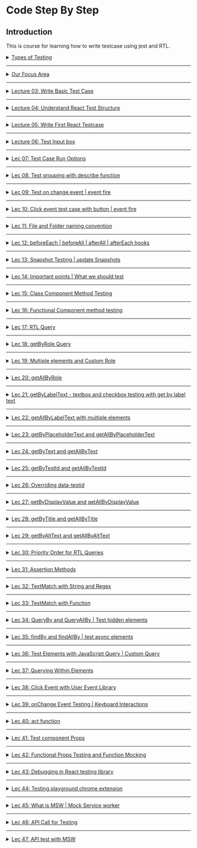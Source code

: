 # Code Step By Step

## Introduction

This is course for learning how to write testcase using jest and RTL.

<details>
    <summary> <ins>Types of Testing</ins> </summary>
    <img width="944" height="599" alt="image" src="https://github.com/swatantrasinha/jest-and-RTL/blob/main/screenshots/001-type_Of_Testing.png" />
</details>

<hr/>

<details>
    <summary> <ins> Our Focus Area </ins> </summary>
    <img width="944" height="599" alt="image" src="https://github.com/swatantrasinha/jest-and-RTL/blob/main/screenshots/002-Our_Focus_Area.png" />
</details>

<hr/>

<details>
    <summary> <ins>Lecture 03: Write Basic Test Case</ins> </summary>
    <img width="944" height="599" alt="image" src="https://github.com/user-attachments/assets/7c9ba42d-36a7-43c5-9238-c7ed698fd68e" />

Refer to : [jest Docs](https://jestjs.io/docs/api)

<ins>sum.ts</ins>

```javascript
export const sum  = (a:number ,b: number) => a+b
```

<ins>sum.test.ts</ins>
```javascript
import { sum } from "./sum";

test('testing for sum function', () => {
    const input1= 2
    const input2= 3
    const output= 5
    expect(sum(input1, input2)).toBe(output)   
})
```
</details>

<hr/>

<details>
    <summary> <ins>Lecture 04: Understand React Test Structure </ins> </summary>
    <img width="684" height="348" alt="image" src="https://github.com/user-attachments/assets/9fe79f92-f1c1-4169-a3a4-6a6c7e71cf5c" />

    
<ins>App.tsx</ins>

```javascript
    function App() {
      return (
        <>
          <h1>Learn React</h1>
          <p>Code Step By Step</p>  
        </>
      )
    }

    export default App
```

  <ins>App.test.tsx</ins>

  ```javascript
import {render, screen} from '@testing-library/react'
import '@testing-library/jest-dom';

import App from '../App'

test('renders learn react link', () => {
  render(<App />)
  // screen.logTestingPlaygroundURL()
  const linkElement = screen.getByText(/Learn React/i)
  expect(linkElement).toBeInTheDocument()
})

test('renders learn react link', () => {
  render(<App />)
  // screen.logTestingPlaygroundURL()
  const paraElement = screen.getByText(/Code Step By Step/i)
  expect(paraElement).toBeInTheDocument()
})
```
</details>

<hr/>

<details>
    <summary> <ins>Lecture 05: Write First React Testcase </ins> </summary>
     <img width="681" height="383" alt="image" src="https://github.com/user-attachments/assets/f427770e-6ff8-4608-9732-383c8f0c2227" />
<p>
    <ins>Lec05_Comp.tsx</ins>
    
```javascript
        const Lec05_Comp = () => {
          return (
            <div>
                <p>First React Test Case</p>
                <img src="https://googlechrome.github.io/samples/picture-element/images/butterfly.webp" title="butterfly" /> 
            </div>
      )
    }

    export default Lec05_Comp      
```    
</p>
<p>
 <ins>Lec05_Comp.test.tsx</ins>
    
```javascript
     
        import { render, screen } from "@testing-library/react"
        import '@testing-library/jest-dom'
        import Lec05_Comp from "./Lec05_Comp"


        test('Test First React App', () => {
            render(<Lec05_Comp />)
            screen.logTestingPlaygroundURL()
            const requiredText = screen.getByText(/First React Test Case/i)
            const imgTitle = screen.getByTitle('butterfly')
            expect(requiredText).toBeInTheDocument()
            expect(imgTitle).toBeInTheDocument()
          })
```
    
</p>
</details>

<hr/>

<details>
    <summary> <ins>Lecture 06: Test Input box </ins> </summary>
    <img width="646" height="543" alt="image" src="https://github.com/user-attachments/assets/d9490e07-455f-4ea4-b018-62c0081317a5" />
    
<p>
    <ins>Lec06_Comp.tsx</ins>
    
```javascript
        const Lec06_Comp = () => {
          return (
            <div>
              <input type='text' placeholder='Enter Username' name='username' id='user-id' />
            </div>
          )
        }

    export default Lec06_Comp
```

<ins>Lec06_Comp.test.tsx</ins>

```javascript
    import { render, screen } from "@testing-library/react"
    import '@testing-library/jest-dom'
    import Lec06_Comp from "./Lec06_Comp"


    test('Test First React App', () => {
        render(<Lec06_Comp />)
        // screen.logTestingPlaygroundURL()
        const checkInput = screen.getByRole('textbox')
        expect(checkInput).toBeInTheDocument()
        const checkInputPlaceholder = screen.getByPlaceholderText('Enter Username')
        expect(checkInputPlaceholder).toBeInTheDocument()
        expect(checkInput).toHaveAttribute('name', 'username')
        expect(checkInput).toHaveAttribute('id', 'user-id')
        expect(checkInput).toHaveAttribute('type', 'text')
      })

```
</p>

</details>    

<hr/>

<details>
    <summary> <ins> Lec 07: Test Case Run Options </ins></summary>
    <img width="646" height="462" alt="image" src="https://github.com/user-attachments/assets/70918507-e9e7-483b-ac2e-6816f79aadf5" />
<p>
        
When we give below command in watch mode :    

> npm test -- --watch

It shows options like   
<img width="374" height="116" alt="image" src="https://github.com/user-attachments/assets/e3d029dd-fe5f-42ef-8f5a-2da223aa6b55" />

</p>

</details>

<hr/>

<details>
<summary> <ins> Lec 08: Test grouping with describe function </ins></summary>
<p>
<img width="638" height="406" alt="image" src="https://github.com/user-attachments/assets/4acc47de-5b66-47c1-a7f6-745b0c8fd9d6" />   
    
<ins>How to group test cases ?</ins>   

<img width="725" height="644" alt="image" src="https://github.com/user-attachments/assets/f0767c89-4872-4c66-bfd3-0eb6213c0060" />

<in>Note: </ins> 

- decribe.only --> will only runs the test cases inside this describe   

- decribe.skip --> will skip all the test cases inside this describe
  
- nested describe --> if test cases inside a describe grouping is too much we can group them with nested describe 

</p>
</details>

<hr/>

<details>
<summary> <ins> Lec 09: Test on change event | event fire </ins></summary>
<p>   
<img width="640" height="366" alt="image" src="https://github.com/user-attachments/assets/a2ddae13-f1e3-4797-99af-82a9fa2fdef7" />   

<ins>Lec09_Comp.tsx</ins>

```javascript
import { useState } from 'react'

const Lec09_Comp = () => {
    const [data, setData] = useState("")
  return (
    <div>
        <h1>Test onChange Event with Input Textbox</h1>
        <div>
            <input type="text" value={data} onChange={(e) => setData(e?.target?.value)} />
        </div>
    </div>
  )
}
export default Lec09_Comp
```

<ins>Lec09_Comp.test.tsx</ins>

```javascript
import {fireEvent, render, screen} from '@testing-library/react'
import Lec09_Comp from "./Lec09_Comp";


test('onChange event testing', () => {
    render(<Lec09_Comp/>)
    const input:HTMLInputElement= screen.getByRole('textbox')
    fireEvent.change(input, {target:{value:'abc'}})
    expect(input?.value).toBe('abc')
})
```

</p>
</details>

<hr/>

<details>
<summary> <ins> Lec 10: Click event test case with button | event fire </ins></summary>
<p> 
<img width="646" height="357" alt="image" src="https://github.com/user-attachments/assets/b9fe95d4-4117-44bc-9d53-47a25e963ca4" />

<ins>Lec10_Comp.tsx</ins>
```javascript
import { useState } from 'react'

const Lec10_Comp = () => {
    const [data, setdata] = useState("")
  return (
    <div>
        <h1>Test click Event with Button</h1>
        <div>
            <button onClick={() => setdata('updated data')}>Update Data</button>
        </div>
        {data && (<h2>{data}</h2>)}
    </div>
  )
}
export default Lec10_Comp
```

<ins>Lec10_Comp.test.tsx</ins>
```javascript
import { fireEvent, render, screen } from "@testing-library/react"
import '@testing-library/jest-dom'
import Lec10_Comp from "./Lec10_Comp"


test('click event testing', () => {
    render(<Lec10_Comp />)
    const btn= screen.getByRole('button')
    fireEvent.click(btn)
    expect(screen.getByText('updated data')).toBeInTheDocument()
})
```

</p>
</details>

<hr/>

<details>
<summary> <ins> Lec 11: File and Folder naming convention </ins></summary>
<p> 
<img width="891" height="590" alt="image" src="https://github.com/user-attachments/assets/f3b7374b-66da-4477-9e3b-dac9e75f1c56" />
</p>
    
1. Below file name syntax are also considered testcase file:      
<img width="275" height="131" alt="image" src="https://github.com/user-attachments/assets/2d36f746-5c8a-415c-abb6-1f4fd1dd7658" />

2. if we create a folder with name  "__tests__", then all files within this folder will be considered as testcase file even if its only .js (need not to be .test or .spec )
  
</details>

<hr/>

<details>
<summary> <ins> Lec 12: beforeEach | beforeAll | afterAll | afterEach hooks </ins></summary>
<p> 
<img width="890" height="438" alt="image" src="https://github.com/user-attachments/assets/5fe13a36-2af2-407e-8b8d-f866f3f2012c" />
    
<ins> Note:</ins> Generally used for DB clean, environment setup, variables reset etc   


- beforeAll: executed once before execution of all the testcases
     
- beforeEach: executed each time before exection of every testcase
  
- afterAll: executed once after exection all the testcases
  
- afterEach: executed each time after exection of every testcase   
    
</p>
</details>

<hr/>

<details>
<summary> <ins> Lec 13: Snapshot Testing | update Snapshots </ins></summary>
<p> 
<img width="835" height="544" alt="image" src="https://github.com/user-attachments/assets/01360122-b305-4e66-9b20-ac540cff96cf" />   

```javascript
import App from "../App";
import { render } from "@testing-library/react";

test('snapshot for App component', () => {
    const container = render(<App />)
    expect(container).toMatchSnapshot()
})
```

when we run above test case file   

> yarn run test Lec12_Comp.test.tsx   


It will show in terminal that - 1 snapshot is created as below:   

<img width="618" height="241" alt="image" src="https://github.com/user-attachments/assets/3a119c0a-df42-4d93-8c91-90c7f03b0077" />   


In App.tsx if we change something say :   

~Learn React JS</h1>~   
to below:   

Learn React JS with typescript   

and then again run test case :    

> yarn run test Lec12_Comp.test.tsx   


It will show that test case is failed as there is snapshot mismatch   

<img width="750" height="572" alt="image" src="https://github.com/user-attachments/assets/633ec65a-f1d8-4c06-90f3-cf46b9bc20d6" />

 Also,it will ask to update the snapshot using   
> yarn test -u   

If we give this command and run test case again it will pass   

</p>
</details>

<hr/>

<details>
<summary> <ins> Lec 14: Important points | What we should test </ins></summary>
<p>
   
   <img width="764" height="336" alt="image" src="https://github.com/user-attachments/assets/8ae1b971-586f-4ef7-87f8-4cdcaeb3e590" />      
   <hr />

   <img width="774" height="471" alt="image" src="https://github.com/user-attachments/assets/a8347168-f4a8-4a1e-8b13-bc07ed308c20" />   
   <hr />

  <img width="841" height="319" alt="image" src="https://github.com/user-attachments/assets/fa5d0167-75d5-45d5-954f-0faf7e18bcfc" />
   <hr />

   <img width="770" height="281" alt="image" src="https://github.com/user-attachments/assets/0d853c3b-9cff-4ca8-b8ca-dab9ae4755ee" />
   <hr />
    

</p>
</details>

<hr/>

<details>
<summary> <ins> Lec 15: Class Component Method Testing </ins></summary>
<p> 
<img width="826" height="318" alt="image" src="https://github.com/user-attachments/assets/1a4a99f8-d4b3-4c3e-8fed-9609d836f0bd" />
<hr />
</p>
</details>

<hr/>

<details>
<summary> <ins> Lec 16: Functional Component method testing </ins></summary>
<p> 
<img width="826" height="318" alt="image" src="https://github.com/user-attachments/assets/9d4c2f04-545f-404e-a4c4-a84a3b065798" />
<hr />

<ins>Lec16_Comp.tsx</ins>

```javascript
import { useState } from 'react'
import handleOtherMethod from './helper_lec16'

const Lec16_Comp = () => {
    const [data, setData] = useState("")

    const handleTestData = () => {
        setData('hello')
    }

  return (
    <div>
        <h1> Functional Component Method Testing</h1>
        <button data-testid="btn1" onClick={handleTestData}>Update</button>
        <button onClick={handleOtherMethod}>Print</button>
        <h2>{data}</h2>
    </div>
  )
}

export default Lec16_Comp
```
<ins>helper_lec16.ts</ins>

```javascript
const handleOtherMethod = () => {
    return "hi"
}
export default handleOtherMethod;
```

-------------

<ins>Lec16_Comp.test.tsx</ins>

```javascript
import {fireEvent, render, screen} from '@testing-library/react'
import '@testing-library/jest-dom'
import Lec16_Comp from './Lec16_Comp'
import handleOtherMethod from './helper_lec16'

test('method testing case 1', () => {
    render(<Lec16_Comp />)
    const btn = screen.getByTestId('btn1')
    fireEvent.click(btn)
    expect(screen.getByText('hello')).toBeInTheDocument()
})

test('method testing case 2', () => {
    expect(handleOtherMethod()).toMatch("hi")
})
```

<hr/>

Note:   
1. Here, method handleTestData is making changes in UI/DOM so method with "testing case 1" we checked its functionality.
2. However, method handleOtherMethod is not causing any change in UI/DOM. So we have put it outside the React component becuase if its inside the React component we cant test it indedpendently
   (We coudl have done it by putting in component if it was React class-based component. Because for class based component we can call the method using instance).
</p>
</details>

<hr/>

<details>
<summary> <ins> Lec 17: RTL Query </ins></summary>
<p> 
<img width="822" height="357" alt="image" src="https://github.com/user-attachments/assets/afb03d5e-8439-40c6-af53-81df7f4fd334" />
<hr/>
<img width="822" height="278" alt="image" src="https://github.com/user-attachments/assets/3c0b1094-7b37-411d-9bf8-70696b315c96" />
<hr/>
<img width="822" height="287" alt="image" src="https://github.com/user-attachments/assets/87468576-af16-404d-8687-89d88924f9ed" />
<hr />
<img width="822" height="391" alt="image" src="https://github.com/user-attachments/assets/ccd9f1a6-8996-47ae-8fe9-f1db32d0b856" />
<hr/>
</p>
</details>

<hr/>

<details>
<summary> <ins> Lec 18: getByRole Query </ins></summary>
<p> 
<img width="824" height="471" alt="image" src="https://github.com/user-attachments/assets/ebd9ffbf-2281-4bc8-840f-dbffd90d02a3" />
<hr />
<ins>Note:</ins> semantic tags have defined roles   

e.g For textbox --> screen.getByRole('textbox')

</p>
</details>

<hr/>

<details>
<summary> <ins> Lec 19: Multiple elements and Custom Role </ins></summary>
<p>
<img width="873" height="393" alt="image" src="https://github.com/user-attachments/assets/813a01f0-ac69-418e-a24c-379c517a0543" />
<hr />

<ins> Lec19_Comp.tsx </ins>
```javascript

const Lec19_Comp = () => {
  return (
    <div>
       <h1>RTL Query: getByRole - Multiple Item with Role</h1>
      <h2>Custom Role</h2>
      <button>Click 1</button>
      <button>Click 2</button>
      
      <label htmlFor='input1'>User Name</label>
      <input type='text' id='input1' />

       <label htmlFor='input2'>User Age</label>
      <input type='text' id='input2' />
      
    </div>
  )
}

export default Lec19_Comp
```

<ins> Lec19_Comp.test.tsx </ins>
```javascript
import {render, screen} from '@testing-library/react'
import '@testing-library/jest-dom'
import Lec19_Comp from './Lec19_Comp'


 test('getByRole testing  ', () => {
    render(<Lec19_Comp />)
    const btn1= screen.getByRole("button", {name: "Click 1"})
    const btn2= screen.getByRole("button", {name: "Click 2"})

    const input1= screen.getByRole("textbox", {name: "User Name"})
    const input2= screen.getByRole("textbox", {name: "User Age"})

    expect(btn1).toBeInTheDocument()
    expect(btn2).toBeInTheDocument()
    expect(input1).toBeInTheDocument()
    expect(input2).toBeInTheDocument()
 })
```
In the above code, there are multiple buttons and textboxes so we did .getByRole and then filtered by name attribute
This is working as button and textbox are semantic elements.   

However if we try for non-semantic like div       

```javascript
 <div>dummy text</div>
```
and in testcase file    
```javascript
 const dv1= screen.getByRole("div")
 expect(dv1).toBeInTheDocument()

```

This will throw error like below:     

❌ **Error:** TestingLibraryElementError: Unable to find an accessible element with the role "div"   

We can correct this by using **custom role**   


```javascript
// <div>dummy text</div>
<div role='dummy'>dummy text</div>
```

And in the test-case file   

```javascript
 // const dv1= screen.getByRole("div")
const dv1= screen.getByRole("dummy")
expect(dv1).toBeInTheDocument()
```

</p>
</details>

<hr/>

<details>
<summary> <ins> Lec 20: getAllByRole </ins></summary>
<p>
<img width="873" height="347" alt="image" src="https://github.com/user-attachments/assets/c3f029b3-2acf-40cd-bccb-f42cbad26bb9" />
<hr />
For multiple elements --> we saw in Lec19 how we can use attributes like name to filter element with same role.    
    
But how to handle when the attribute(say name) attribute is also same ?   

Here, we can use **getAllByRole**   

<ins>Lec20_Comp.tsx</ins>
```javascript
const Lec20_Comp = () => {
  return (
    <div>
        <h1>RTL Query:  getAllByRole</h1>
        <div className="btns-conatiner">
            <button>Click Me</button>
            <button>Click Me</button>
            <button>Click Me</button>
        </div>

        <div className="dropdown-container">
            <option>1</option>
            <option>2</option>
            <option>3</option>
            <option>4</option>
            <option>5</option>
        </div>
 
    </div>
  )
}

export default Lec20_Comp
```

<ins>Lec20_Comp.test.tsx</ins>
```javascript
import {render, screen} from '@testing-library/react'
import '@testing-library/jest-dom'
import Lec20_Comp from './Lec20_Comp'


 test('getByRole testing  ', () => {
    render(<Lec20_Comp />)
    const btns = screen.getAllByRole('button')

    for(let i=0; i<btns.length; i++){
        expect(btns[i]).toBeInTheDocument()
    }

    const options= screen.getAllByRole('option')
    for(let i=0; i<options.length; i++){
        expect(options[i]).toBeInTheDocument()
    }
 })
```

</p>
</details>

<hr/>


<details>
<summary> <ins> Lec 21: getByLabelText - textbox and checkbox testing with get by label text </ins></summary>
<p>
<img width="827" height="337" alt="image" src="https://github.com/user-attachments/assets/359ea71e-0ab4-4fa6-8922-1e76e8f38e64" />   

<ins>Lec21_Comp.tsx</ins>

```javascript
const Lec21_Comp = () => {
  return (
    <div>
         <h1>RTL Query : getByLabelText - textbox and checkbox testing </h1>

         <div className='textbox-container'>
            <label htmlFor='user-name'>Username</label>
            <input type='text' id='user-name' defaultValue={`abc`} />
         </div>

          <div className='checkbox-container'>
            <label htmlFor='skills'>Skills</label>
            <input type='checkbox' id='skills' defaultChecked={true} />
         </div>
      
    </div>
  )
}

export default Lec21_Comp
```

<ins>Lec21_Comp.test.tsx</ins>

```javascript
import {render, screen} from '@testing-library/react'
import '@testing-library/jest-dom'
import Lec21_Comp from './Lec21_Comp'


 test('textbox getByLabelText', () => {
    render(<Lec21_Comp />)
    const input = screen.getByLabelText('Username')
    expect(input).toBeInTheDocument()    
    expect(input).toHaveValue('abc')    
 })


  test('checkbox getByLabelText', () => {
    render(<Lec21_Comp />)
    const checkbox = screen.getByLabelText('Skills')
    expect(checkbox).toBeInTheDocument()    
    expect(checkbox).toBeChecked()   
 })
```

</p>
</details>

<hr/>

<details>
<summary> <ins> Lec 22: getAllByLabelText with multiple elements </ins></summary>
<p>
<img width="827" height="337" alt="image" src="https://github.com/user-attachments/assets/05d313ff-d474-464c-bd9a-20f1dd2d14d5" />   

<ins>Lec22_Comp.tsx</ins>

```javascript
const Lec22_Comp = () => {
  return (
    <div>
          <h1>RTL Query : getAllByLabelText</h1>
         <div className="textboxes-container">
             <div className='textbox-container1'>
                <label htmlFor='user-name1'>Username</label>
                <input type='text' id='user-name1' defaultValue={`aaa`} />
            </div>

            <div className='textbox-container2'>
                <label htmlFor='user-name2'>Username</label>
                <input type='text' id='user-name2' defaultValue={`bbb`} />
            </div>

            <div className='textbox-container3'>
                <label htmlFor='user-name3'>Username</label>
                <input type='text' id='user-name3' defaultValue={`ccc`} />
            </div>
         </div>

            <div className="checkboxes-container">
             <div className='checkbox-container1'>
                <label htmlFor='skill1'>Skills</label>
                <input type='checkbox' id='skill1' defaultChecked={true} />
            </div>

            <div className='checkbox-container2'>
                <label htmlFor='skill2'>Skills</label>
                <input type='checkbox' id='skill2' defaultChecked={true} />
            </div>

            <div className='checkbox-container3'>
                <label htmlFor='skill3'>Skills</label>
                <input type='checkbox' id='skill3' defaultChecked={true} />
            </div>
         </div>


        

    </div>
  )
}

export default Lec22_Comp
```

<ins>Lec22_Comp.test.tsx</ins>
```javascript
import {render, screen} from '@testing-library/react'
import '@testing-library/jest-dom'
import Lec22_Comp from './Lec22_Comp'


 test('textbox getByLabelText', () => {
    render(<Lec22_Comp />)
    const inputs = screen.getAllByLabelText('Username')
    for (let i = 0; i < inputs.length; i++) {
        expect(inputs[i]).toBeInTheDocument()
    }
 })


  test('checkbox getByLabelText', () => {
    render(<Lec22_Comp />)
     const checkboxes = screen.getAllByLabelText('Skills')
    for (let i = 0; i < checkboxes.length; i++) {
        expect(checkboxes[i]).toBeInTheDocument()    
        expect(checkboxes[i]).toBeChecked() 
    }
 })
```

</p>
</details>

<hr/>

<details>
<summary> <ins> Lec 23: getByPlaceholderText and getAllByPlaceholderText </ins></summary>
<p>
<img width="825" height="392" alt="image" src="https://github.com/user-attachments/assets/75a4422f-7402-4224-b5b0-0416d807ff3e" />   

<ins>Lec23_Comp.tsx</ins>
```javascript
const Lec22_Comp = () => {
  return (
    <div>
         <h1>RTL Query : getByPlaceholderText and getAllByPlaceholderText </h1>
         <div>
            <input type='text' placeholder='enter username' defaultValue={'abc'} />
         </div>

         <div className="input-container">
            <input type='text' placeholder='enter name' defaultValue={'xyz'} />
            <input type='text' placeholder='enter name' defaultValue={'xyz'} />
            <input type='text' placeholder='enter name' defaultValue={'xyz'} />
         </div>
        
    </div>
  )
}

export default Lec22_Comp
```

<ins>Lec23_Comp.test.tsx</ins>
```javascript
import {render, screen} from '@testing-library/react'
import '@testing-library/jest-dom'
import Lec23_Comp from './Lec23_Comp'


 test('textbox getByPlaceholderText', () => {
    render(<Lec23_Comp />)
    const input = screen.getByPlaceholderText('enter username')
    expect(input).toBeInTheDocument() 
    expect(input).toHaveValue('abc') 
 })


  test('textbox getAllByPlaceholderText', () => {
    render(<Lec23_Comp />)
    const inputs = screen.getAllByPlaceholderText('enter name')
    for (let i = 0; i < inputs.length; i++) {
        expect(inputs[i]).toBeInTheDocument() 
        expect(inputs[i]).toHaveValue('xyz') 
    }
 })
```

</p>
</details>

<hr/>


<details>
<summary> <ins> Lec 24: getByText and getAllByText </ins></summary>
<p>
<img width="830" height="407" alt="image" src="https://github.com/user-attachments/assets/ebbc7b42-f1ed-4a05-9fcc-62a8ba88bdab" />   
    
<ins>Lec24_Comp.tsx</ins>
    
```javascript
const Lec24_Comp = () => {
  return (
    <div>
       <h1>RTL Query : getByText and getAllByText</h1>
       <button>Login</button>
       <p className="para-cls" id='p1'>para tag testing</p>
       <h2>Heading Level 2</h2>
       <h2>Heading Level 2</h2>
    </div>
  )
}
export default Lec24_Comp

```


<ins>Lec24_Comp.test.tsx</ins>
    
```javascript
import {render, screen} from '@testing-library/react'
import '@testing-library/jest-dom'
import Lec24_Comp from './Lec24_Comp'


 test('getByText - single button testing', () => {
    render(<Lec24_Comp />)
    const btn = screen.getByText('Login')
    expect(btn).toBeInTheDocument()
 })

  test('getByText - single p tag testing', () => {
    render(<Lec24_Comp />)
    const paraTag = screen.getByText('para tag testing')
    expect(paraTag).toBeInTheDocument() 
    expect(paraTag).toHaveClass('para-cls') 
    expect(paraTag).toHaveAttribute('id') // check if attribute exists
    expect(paraTag).toHaveAttribute('id','p1') // // check if attribute exists with specific value
 })

  test('getByText - h1Tag testing', () => {
    render(<Lec24_Comp />)
    const h1Tag = screen.getByText('RTL Query : getByText and getAllByText')
    expect(h1Tag).toBeInTheDocument() 
 })

   test('getAllByText - h2Tags testing', () => {
    render(<Lec24_Comp />)
    const h2Tags = screen.getAllByText('Heading Level 2')
    for (let i = 0; i < h2Tags.length; i++) {
      expect(h2Tags[i]).toBeInTheDocument() 
    }
 })

```
</p>
</details>

<hr/>

<details>
<summary> <ins> Lec 25: getByTestId and getAllByTestId </ins></summary>
<p>
<img width="830" height="407" alt="image" src="https://github.com/user-attachments/assets/ebbc7b42-f1ed-4a05-9fcc-62a8ba88bdab" />   
    
<ins>Lec25_Comp.tsx</ins>
    
```javascript

const Lec25_Comp = () => {
  return (
    <div>
       <h1>RTL Query : getByTestId and getAllByTestId</h1>
       <div data-testid='div-test-id'>This is div element</div>
       <h2 data-testid='h2-test-id'>Heading Level 2</h2>
       <p data-testid='para-test-id'>This is para1 element</p>
       <p data-testid='para-test-id'>This is para2 element</p>
    </div>
  )
}
export default Lec25_Comp

```

<ins>Lec25_Comp.test.tsx</ins>

```javascript
import {render, screen} from '@testing-library/react'
import '@testing-library/jest-dom'
import Lec25_Comp from './Lec25_Comp'


 test('getByTestId - div ele testing', () => {
    render(<Lec25_Comp />)
    const divEle = screen.getByTestId('div-test-id')
    expect(divEle).toBeInTheDocument()
 })

  test('getByTestId - h2 ele testing', () => {
    render(<Lec25_Comp />)
    const h2Ele = screen.getByTestId('h2-test-id')
    expect(h2Ele).toBeInTheDocument()
 })

   test('getAllByTestId - multiple para ele testing', () => {
    render(<Lec25_Comp />)
    const paraElements = screen.getAllByTestId('para-test-id')
    for (let i = 0; i < paraElements.length; i++) {
       expect(paraElements[i]).toBeInTheDocument()
    }
 })
```

<ins>Note:</ins>   
1. Here in the third testcase we are using getAllByTestId means assuming that multiple elements will have same test-id.   

2. data-testid is just a custom attribute name.   
It can be element-testid, component-testid etc. We will see how to use it in next lecture(Overriding data-testid)      
</p>
</details>

<hr/>


<details>
<summary> <ins> Lec 26: Overriding data-testid </ins></summary>
<p>
<img width="1125" height="467" alt="image" src="https://github.com/user-attachments/assets/bcae7dfb-3647-41df-a5a6-0c6f650529d9" />   
   
<ins>Lec26_Comp.tsx</ins>

```javascript
const Lec26_Comp = () => {
  return (
    <div>
       <h1>RTL Query : Overriding data-testid</h1>
       {/* <div data-testid='test-div'>This is div element</div> */}
       <div element-id='test-div'>This is div element</div>
    </div>
  )
}
export default Lec26_Comp

```

<ins>Lec26_Comp.test.tsx</ins>

```javascript
import {render, screen, configure} from '@testing-library/react'
import '@testing-library/jest-dom'
import Lec26_Comp from './Lec26_Comp'

configure({testIdAttribute: 'element-id'})

 test('test div with element-id', () => {
    render(<Lec26_Comp />)
    const divEle = screen.getByTestId('test-div')
    expect(divEle).toBeInTheDocument()
 })

```
</p>
</details>

<hr/>

<details>
<summary> <ins> Lec 27: getByDisplayValue and getAllByDisplayValue </ins></summary>
<p>
<img width="829" height="417" alt="image" src="https://github.com/user-attachments/assets/130fab1e-910d-4720-bca0-8cd097f85f11" />
</p>

<ins>Lec27_Comp.tsx</ins>
```javascript

const Lec27_Comp = () => {
  return (
    <div>
       <h1>RTL Query : getByDisplayValue and getAllByDisplayValue </h1>
       <div>
          <input type="text" defaultValue='abc' />
       </div>

       <div>
        <textarea defaultValue='hello world' />
       </div>

       <div>
        <input type="radio" defaultValue='male' />
       </div>

        <div>
        <input type="text" defaultValue='enter query' />
        <input type="text" defaultValue='enter query' />
       </div>
    </div>
  )
}
export default Lec27_Comp

```

<ins>Lec27_Comp.test.tsx</ins>
```javascript
import {render, screen, configure} from '@testing-library/react'
import '@testing-library/jest-dom'
import Lec27_Comp from './Lec27_Comp'

configure({testIdAttribute: 'element-id'})

 test('textbox- testing using getByDisplayValue', () => {
    render(<Lec27_Comp />)
    const inputEle = screen.getByDisplayValue('abc')
    expect(inputEle).toBeInTheDocument()
 })

test('textArea - testing using getByDisplayValue', () => {
    render(<Lec27_Comp />)
     const textAreaEle = screen.getByDisplayValue('hello world')
    expect(textAreaEle).toBeInTheDocument()
 })

 test('radioButton - testing using getByDisplayValue', () => {
    render(<Lec27_Comp />)
     const radioBtnEle = screen.getByDisplayValue('male')
    expect(radioBtnEle).toBeInTheDocument()
 })

  test('textbox- testing using getAllByDisplayValue', () => {
    render(<Lec27_Comp />)
    const inputList = screen.getAllByDisplayValue('enter query')
    for (let i = 0; i < inputList.length; i++) {
        expect(inputList[i]).toBeInTheDocument()
    }
 })
```
</details>

<hr/>

<details>
<summary> <ins> Lec 28: getByTitle and getAllByTitle </ins></summary>
<p>   
<img width="829" height="417" alt="image" src="https://github.com/user-attachments/assets/3a27d207-8eb3-4e81-911b-f9d08a7d6f5f" />   

<ins>Lec28_Comp.tsx</ins>

```javascript
const Lec28_Comp = () => {
  return (
    <div>
       <h1>RTL Query : getByTitle and getAllByTitle </h1>
       <div>
          <button title="click to open">Click Me</button>
       </div>
       <div>
        <span title='black spade suit'>&#x2660;</span>
       </div>

       <div>
        <span title='black star'>&#x2605;</span>
        <span title='black star'>&#x2605;</span>
       </div>
    </div>
  )
}
export default Lec28_Comp

```

<ins>Lec28_Comp.test.tsx</ins>

```javascript
import {render, screen, configure} from '@testing-library/react'
import '@testing-library/jest-dom'
import Lec28_Comp from './Lec28_Comp'

configure({testIdAttribute: 'element-id'})

 test('button- testing with getByTitle', () => {
    render(<Lec28_Comp />)
    const btnEle = screen.getByTitle('click to open')
    expect(btnEle).toBeInTheDocument()
 })

  test('span- testing with getByTitle', () => {
    render(<Lec28_Comp />)
    const spanEle = screen.getByTitle('black spade suit')
    expect(spanEle).toBeInTheDocument()
 })

   test('span elements - testing with getAllByTitle', () => {
    render(<Lec28_Comp />)
    const spanList = screen.getAllByTitle('black star')
    for (let i = 0; i < spanList.length; i++) {
      expect(spanList[i]).toBeInTheDocument()
    }
   })

```
</p>
</details>

<hr/>

<details>
<summary> <ins> Lec 29: getByAltText and getAllByAltText </ins></summary>
<p>   
<img width="1141" height="571" alt="image" src="https://github.com/user-attachments/assets/c2ac8a47-feb9-45a9-b436-f18583ec8ede" />

<ins>Lec29_Comp.tsx</ins>

```javascript
const Lec29_Comp = () => {
  return (
    <div>
       <h1>RTL Query : getByAltText and getAllByAltText </h1>
       <div>
          <img alt='dummy image' src='https://images.unsplash.com/photo-1579353977828-2a4eab540b9a?w=900' />
       </div>

        <div>
          <img alt='lemon and knife' src='https://images.unsplash.com/photo-1600716051809-e997e11a5d52?q=80&w=2650' />
          <img alt='lemon and knife' src='https://images.unsplash.com/photo-1600716051809-e997e11a5d52?q=80&w=2650' />
       </div>
    </div>
  )
}
export default Lec29_Comp

```

<ins>Lec29_Comp.test.tsx</ins>
```javascript
import {render, screen, configure} from '@testing-library/react'
import '@testing-library/jest-dom'
import Lec29_Comp from './Lec29_Comp'

configure({testIdAttribute: 'element-id'})

 test('image - testing with getByAltText', () => {
    render(<Lec29_Comp />)
    const imgEle = screen.getByAltText('dummy image')
    expect(imgEle).toBeInTheDocument()
 })


  test('images - testing with getAllByAltText', () => {
    render(<Lec29_Comp />)
    const imagesList = screen.getAllByAltText('dummy image')
    for (let i = 0; i < imagesList.length; i++) {
      expect(imagesList[i]).toBeInTheDocument()
    }
    
 })
```
</p>
</details>

<hr/>

<details>
<summary> <ins> Lec 30: Priority Order for RTL Queries </ins></summary>
<p>
    
The priority order is same as mentioned in the offocial docs of RTL. See below :   
    
<img width="1409" height="727" alt="image" src="https://github.com/user-attachments/assets/f0c035eb-c672-460e-86f5-c563f0770629" />

</p>
</details>

<hr/>


 <details>
<summary> <ins> Lec 31:  Assertion Methods </ins></summary>
     
<p>   
<img width="1111" height="435" alt="image" src="https://github.com/user-attachments/assets/5ccc1bea-9bc9-4f7f-aad5-7ada570aa90e" />   

<ins>Lec31_Comp.tsx</ins>

```javascript
const Lec31_Comp = () => {
    return (
        <div>
            <h1>Lec30:  Assertion Methods</h1>
            <input 
                className='test-style my-custom-style' 
                id='user' type='text' 
                defaultValue='abc' 
                name='userName' 
                data-test='dummy'
                />
            
            <button disabled className="btn1" id='btn-id'>Click Me</button>
        </div>
    )
}
export default Lec31_Comp

```

<ins>Lec31_Comp.test.tsx</ins>

```javascript
import {render, screen, configure} from '@testing-library/react'
import '@testing-library/jest-dom'
import Lec31_Comp from './Lec31_Comp'

configure({testIdAttribute: 'element-id'})

 test('test - input textbox', () => {
    render(<Lec31_Comp />)
    const input = screen.getByRole('textbox')
    expect(input).toBeInTheDocument()
    expect(input).toHaveValue()
    expect(input).toHaveValue('abc')
    expect(input).toBeEnabled()
    expect(input).toHaveAttribute('id')
    expect(input).toHaveAttribute('data-test')
    expect(input).toHaveClass('test-style')
    expect(input).toHaveClass('my-custom-style')
 })

  test('test - negavtive cases', () => {
    render(<Lec31_Comp />)
    const btn = screen.getByRole('button')
    expect(btn).toBeInTheDocument()
    expect(btn).not.toHaveClass('btn')
    expect(btn).not.toHaveAttribute('id','abc')
    expect(btn).not.toBeEnabled()
  })
```
</p>

</details>

<hr/>

<details>
<summary> <ins> Lec 32:  TextMatch with String and Regex </ins> </summary>
<p> 
<img width="829" height="332" alt="image" src="https://github.com/user-attachments/assets/0f55dce2-4fbe-4f1c-b117-260980a5648b" />   

<ins>Lec32_Comp.tsx</ins>

```javascript
const Lec32_Comp = () => {
    return (
        <div>
            <h1>Lec32: TextMatch with String and Regex</h1>
            <div>Hello World</div>
         </div>
    )
}

export default Lec32_Comp
```

<ins>Lec32_Comp.test.tsx</ins>

```javascript
import {render, screen, configure} from '@testing-library/react'
import '@testing-library/jest-dom'
import Lec32_Comp from './Lec32_Comp'

configure({testIdAttribute: 'element-id'})

 test('text match with string', () => {
    render(<Lec32_Comp />)
    const divEle1 = screen.getByText('hello world',{exact: false})
    expect(divEle1).toBeInTheDocument()

    const divEle2 = screen.getByText('hello World',{exact: false})
    expect(divEle2).toBeInTheDocument()

    const divEle3 = screen.getByText('Hello world',{exact: false})
    expect(divEle3).toBeInTheDocument()
    
    const divEle4 = screen.getByText('hello',{exact: false})
    expect(divEle4).toBeInTheDocument()
 })

  test('text match with regex', () => {
    render(<Lec32_Comp />)
    const div1 = screen.getByText(/Hello/)
    expect(div1).toBeInTheDocument()

    const div2 = screen.getByText(/lo Wo/)
    expect(div2).toBeInTheDocument()

    const div3 = screen.getByText(/hello/i)
    expect(div3).toBeInTheDocument()


    const div4 = screen.getByText(/Hello W?orld/i)
    expect(div4).toBeInTheDocument()
  })

```
    
</p>

</details>

<hr/>

 <details>
<summary> <ins> Lec 33:  TextMatch with Function </ins> </summary>
<p>    
<img width="829" height="271" alt="image" src="https://github.com/user-attachments/assets/d73083c1-dcd2-4d87-a973-99db59e35eb7" />   

<ins>Lec33_Comp.tsx</ins>
```javascript
const Lec33_Comp = () => {
    return (
        <div>
            <h1>Lec33: TextMatch with Function</h1>
            <div>Hello World</div>
         </div>
    )
}
export default Lec33_Comp

```

<ins>Lec33_Comp.test.tsx</ins>

```javascript
import {render, screen, configure} from '@testing-library/react'
import '@testing-library/jest-dom'
import Lec33_Comp from './Lec33_Comp'

configure({testIdAttribute: 'element-id'})

 test('text match with string', () => {
    render(<Lec33_Comp />)
    const divEle1 = screen.getByText((content,element) => content.startsWith('Hello'))
    expect(divEle1).toBeInTheDocument()

   const divEle2 = screen.getByText((content, element) => content.endsWith('World'))
   expect(divEle2).toBeInTheDocument()    

   const divEle3 = screen.getByText((content, element) => {
      return (content?.length === 11) && content?.includes('lo Wo')
   })
   expect(divEle3).toBeInTheDocument()    

 })

```

</p>
</details>

<hr/>

<details>
<summary> <ins> Lec 34:  QueryBy and QueryAllBy | Test hidden elements </ins> </summary>
<p>   
<img width="1114" height="526" alt="image" src="https://github.com/user-attachments/assets/f6ef83e5-8580-4357-87a7-ceb16df385ce" />   
Almost all features of getBy are there in queryBy, The extra feature with queryBy is even if element is hidden in UI, then also we can test it.   

<ins>Lec34_Comp.tsx</ins>   
```javascript
const Lec34_Comp = () => {
    let isLogin= false
    return (
        <div>
            <h1>Lec34: QueryBy and QueryAllBy</h1>
            {!isLogin ? (<button>Login</button>): (<button>Logout</button>)}
         </div>
    )
}
export default Lec34_Comp
```


<ins>Lec34_Comp.test.tsx</ins>   
```javascript
import {render, screen, configure} from '@testing-library/react'
import '@testing-library/jest-dom'
import Lec34_Comp from './Lec34_Comp'

 test('queryBy test case', () => {
    render(<Lec34_Comp />)
    const div1 = screen.getByText('Login')
    expect(div1).toBeInTheDocument()

   
   //  const div2 = screen.getByText('Logout')
   //  expect(div2).toBeInTheDocument()
   /* This will fail because in Lec34_Comp.tsx, isLogin is false
   so Logout button will not be rendered
   To solve this we will use "queryBy" approach  */   

   const div2 = screen.queryByText('Logout')
   expect(div2).not.toBeInTheDocument()

    /* Note: if we try .not.toBeInTheDocument()
    with getBy, it will not work 
   // const div3 = screen.getByText('Logout')
   // expect(div3).not.toBeInTheDocument()
   */ 
 })
```
</p>
</details>

<hr/>

<details>
<summary> <ins> Lec 35:  findBy and findAllBy | test async elements </ins> </summary>
<p>
<img width="1114" height="526" alt="image" src="https://github.com/user-attachments/assets/6f1d2b7b-a935-4e59-8e80-34d0cb0293d4" />   

<ins>Lec35_Comp.tsx</ins>  

```javascript
import { useEffect, useState } from "react"

const Lec35_Comp = () => {
    const [data, setData]= useState(false)

    useEffect(() => {
        setTimeout(() => {
            setData(true)
        }, 3000);
    }, [])
    
    return (
        <div>
            <h1>Lec35:findBy and findAllBy | test async elements</h1>
            {data ? (<div>Data Found</div>): (<div>Data Not Found</div>)}
         </div>
    )
}

export default Lec35_Comp

```

<ins>Lec35_Comp.test.tsx</ins>   

```javascript
import {render, screen, configure} from '@testing-library/react'
import '@testing-library/jest-dom'
import Lec35_Comp from './Lec35_Comp'

 test('findBy test case', async() => {
    render(<Lec35_Comp />)
    // this will fail
    /*
    const dataFoundEle = screen.getByText('Data Found')
    expect(dataFoundEle).toBeInTheDocument()
    */

     // this will also fail
    /*
    const dataFoundEle = screen.queryByText('Data Found')
    expect(dataFoundEle).toBeInTheDocument()
    */

    const dataFoundEle = await screen.findByText('Data Found',{}, {timeout: 3000})
    expect(dataFoundEle).toBeInTheDocument()

 })

```

</p>
</details>

<hr/>

<details>
<summary> <ins> Lec 36:  Test Elements with JavaScript Query | Custom Query </ins> </summary>
<p>
Custom query is used in case we are not able to use getBy/queryBy/findBy   

<ins>Lec36_Comp.tsx</ins> 

```javascript

const Lec36_Comp = () => {
    
    return (
        <div>
            <h1>Lec36 : Test Elements with JavaScript Query | Custom Query </h1>
            <div id='test-id'>Hello World</div>
         </div>
    )
}

export default Lec36_Comp

```


<ins>Lec36_Comp.test.tsx</ins> 

```javascript
import {render} from '@testing-library/react'
import '@testing-library/jest-dom'
import Lec36_Comp from './Lec36_Comp'

 test('test case with custom query', async() => {
    render(<Lec36_Comp />)
    const ele = document.querySelector('#test-id')
    expect(ele).toBeInTheDocument()
    expect(ele).toHaveTextContent('Hello World')
 })
```

</p>
</details>

<hr/>

<details>
<summary> <ins> Lec 37: Querying Within Elements </ins> </summary>
<p>
This is used when with the parent we need to test for the child as well.   

<ins>Lec37_Comp.tsx</ins> 

```javascript
const Lec37_Comp = () => {
    
    return (
        <div>
            <h1>Lec37 : Querying Within Elements </h1>
            <div >
                Hello World
                <p>Hi</p>
                <p>bye</p>
            </div>
         </div>
    )
}

export default Lec37_Comp
```

<ins>Lec37_Comp.test.tsx</ins> 

```javascript
import {render, screen, within} from '@testing-library/react'
import '@testing-library/jest-dom'
import Lec37_Comp from './Lec37_Comp'

 test('test case with custom query', async() => {
    render(<Lec37_Comp />)
    const el = screen.getByText('Hello World')
    expect(el).toBeInTheDocument()
    const subEl = within(el).getByText('Hi')
    expect(subEl).toBeInTheDocument()
 })
```
    
</p>
</details>

<hr/>

<details>
<summary> <ins> Lec 38: Click Event with User Event Library </ins> </summary>
<p>
<img width="818" height="381" alt="image" src="https://github.com/user-attachments/assets/84418738-9007-4ce0-8128-f706b8e33c12" />   

We have earlier seen the testing of Click event. Refer: **Lec 10: Click event test case with button | event fire**       
   
- RTL is used not only with react but also with vanilla js/vue js/angular js etc.
  When we install react in our project,so generally we get this by default. But in other framework like vue/angular when we install RTL we get this user-event library. There are some event which RTL picks up 
  from User-Event library. In short, user-event lib is supporting lib for RTL.

- User-event lib is specially designed for user events like onClick,mouseover. Its simpler to use than fireEvent of RTL and covers wider-range of testcases.  

 
- if we see documentation for RTL, its recommended to use user-events lib: https://testing-library.com/docs/user-event/intro   

<img width="1197" height="955" alt="image" src="https://github.com/user-attachments/assets/cfd606fc-df68-44d0-be4b-2ce110cf6868" />


Also, see the highlighted text in red which suggest to upgrade to version 14      
In our package.json, the current version for the user-event library is:   

>  "@testing-library/user-event": "^13.5.0",   

so we will give below command to upgrade   

> yarn add @testing-library/user-event@latest   

and now we can see the user-event version is upgraded to 14   

> "@testing-library/user-event": "^14.6.1",

Now we will write some code in **Lec38_Comp.tsx** and then its testcase in **Lec38_Comp.test.tsx** using user-event library   

<ins>Lec38_Comp.tsx</ins> 

```javascript
import { useState } from "react"

const Lec38_Comp = () => {
    const [data, setData] = useState('')
    return (
        <div>
            <h1>Lec38 : Click Event with User Event Library</h1>
            <h2>{data}</h2>
            <div >
               <button onClick={() => setData('Hello')}>Click Me</button>
            </div>
         </div>
    )
}
export default Lec38_Comp
```

<ins>Lec38_Comp.test.tsx</ins> 

```javascript

import {render, screen, within} from '@testing-library/react'
import '@testing-library/jest-dom'
import Lec38_Comp from './Lec38_Comp'
import userEvent from '@testing-library/user-event'

 test('test click event with user-event library', async() => {
   userEvent.setup()
   render(<Lec38_Comp />)
   const btn = screen.getByText('Click Me')
   await userEvent.click(btn)
   expect(screen.getByText('Hello')).toBeInTheDocument()
 })

```

</p>
</details>

<hr/>

<details>
<summary> <ins> Lec 39: onChange Event Testing | Keyboard Interactions </ins> </summary>
<p>
<img width="1119" height="510" alt="image" src="https://github.com/user-attachments/assets/0f3be7f1-ef27-415d-b213-9506dd0b82ea" />

<ins>Lec39_Comp.tsx</ins> 

```javascript

import { useState } from "react"

const Lec39_Comp = () => {
    const [name, setName] = useState('')
    return (
        <div>
            <h1>Lec 39: onChange Event Testing | Keyboard Interactions</h1>
            <h2>{name}</h2>
            <div>
              <input type="text" onChange={(e) => setName(e?.target?.value)} placeholder="Enter Name" />
            </div>
         </div>
    )
}
export default Lec39_Comp

```

<ins>Lec39_Comp.test.tsx</ins> 

```javascript

import {render, screen} from '@testing-library/react'
import '@testing-library/jest-dom'
import Lec39_Comp from './Lec39_Comp'
import userEvent from '@testing-library/user-event'

 test('test onChange event with user-event library', async() => {
   userEvent.setup()
   render(<Lec39_Comp />)
   const ele = screen.getByRole('textbox')
   await userEvent.type(ele, 'abc')
   expect(screen.getByText('abc')).toBeInTheDocument()
 })

```
</p>
</details>

<hr/>

<details>
<summary> <ins> Lec 40: act function </ins> </summary>   

<p>
<img width="832" height="379" alt="image" src="https://github.com/user-attachments/assets/70211246-51b4-49b1-82f7-8540313e65f9" />   

While writing test cases for events like onClick and onChange, there are state update as well.   
This state update is async and can cause error. To solve this we will use **act** function.   

<ins>Lec40_Comp.tsx</ins> 

```javascript
import { useState } from "react"

const Lec40_Comp = () => {
    const [name, setName] = useState('')

    
    return (
        <div>
            <h1>Lec 40:act functions</h1>
            <h2>{name}</h2>
            <div>
              <input type="text" onChange={(e) => setName(e?.target?.value)} placeholder="Enter Name" />
            </div>
         </div>
    )
}

export default Lec40_Comp

```

<ins>Lec40_Comp.test.tsx</ins> 

```javascript

import {act, render, screen} from '@testing-library/react'
import '@testing-library/jest-dom'
import Lec40_Comp from './Lec40_Comp'
import userEvent from '@testing-library/user-event'

 test('test onChange event with act function', async() => {
   userEvent.setup()
   render(<Lec40_Comp />)
   const ele = screen.getByRole('textbox')
   await act(async() => {
    await userEvent.type(ele, 'xyz')
   }) 
   expect(screen.getByText('xyz')).toBeInTheDocument()
 })

```

</p>
</details>

<hr/>

<details>
<summary> <ins> Lec 41: Test component Props </ins> </summary>   
<p>
<img width="1121" height="520" alt="image" src="https://github.com/user-attachments/assets/64a45085-3afc-46e7-86cf-46bf889df241" />   

<ins>Lec41_User_Comp.tsx</ins> 

```javascript
const Lec41_User_Comp = (props:any) => {
  return (
    <div>
      <h1>Username is:{props?.name}</h1>
    </div>
  )
}
export default Lec41_User_Comp
```
<ins>Lec41_Comp.tsx</ins> 

```javascript
import Lec41_User_Comp from "./Lec41_User_Comp"

const Lec41_Comp = () => {
    return (
        <div>
            <h1>Lec 41: Prop Testing</h1>
            <hr />
            <Lec41_User_Comp name='abcd'/>
         </div>
    )
}
export default Lec41_Comp
```

<ins>Lec41_Comp.test.tsx</ins> 

```javascript

import {render, screen} from '@testing-library/react'
import '@testing-library/jest-dom'
import Lec41_User_Comp from './Lec41_User_Comp'

 test('Props Testing', () => {
  const name= 'swatantra'
   render(<Lec41_User_Comp name={name} />)
   const userName = screen.getByText(`Username is:${name}`)
   expect(userName).toBeInTheDocument()
 })

```
</p>
</details>

<hr/>

<details>
<summary> <ins> Lec 42: Functional Props Testing and Function Mocking </ins> </summary>   
<p>
<img width="821" height="382" alt="image" src="https://github.com/user-attachments/assets/df11433f-bb58-4615-a947-6ce1d71327ad" />   

<ins>Lec42_Comp.tsx</ins> 
```javascript
const Lec42_Comp = (props:any) => {
    return (
        <div>
            <h1>Lec 42: Functional Props Testing and Function Mocking</h1>
            <button onClick={props?.testFunc}>Click</button>
         </div>
    )
}
export default Lec42_Comp
```

<ins>Lec42_Comp.test.tsx</ins> 

```javascript
import { render, screen} from '@testing-library/react'
import '@testing-library/jest-dom'
import Lec42_Comp from './Lec42_Comp'
import userEvent from '@testing-library/user-event'

 test('test onChange event with act function', async() => {
  const testFunc = jest.fn()
  userEvent.setup()
   render(<Lec42_Comp testFunc={testFunc}/>)
   const btn = screen.getByRole('button')
   await userEvent.click(btn)
   expect(testFunc).toBeCalled()
 })
```

</p>

</details>

<hr/>

<details>
<summary> <ins> Lec 43: Debugging in React testing library </ins> </summary>   
<p>
<img width="818" height="438" alt="image" src="https://github.com/user-attachments/assets/bb8dbdbc-d291-45ff-8bce-d257d7a78bc0" />   

1. Automatic debudding : Its there by default. It shows text in red where the testcase mismatches and failed.   

2. prettyDom: To print the html content in terminal we can do :

```javascript
const {container} = render(<Lec43_Comp />)
console.log(container)
```

The above will print the content of DOM but the HTML is not readable.    
For this we can use **prettyDom** method as below:   

```javascript
const {container} = render(<Lec43_Comp />)
console.log(prettyDOM(container))
```

<img width="885" height="662" alt="image" src="https://github.com/user-attachments/assets/503eab6a-8e43-4922-9f73-801cc7b832d4" />


3. debug: this will also display contents of DOM in readable format   

```javascript
const {debug} = render(<Lec43_Comp />)
debug()
```

4. DEBUG_PRINT_LIMIT: By default, the number of lines to be printed is around 7000, for debugging purpose we can increase it to 10000
We can give below command:

> DEBUG_PRINT_LIMIT=10000 npm run test 

5. logRoles: it helps in identifying elements in DOM clearly         

```javascript
const {container} = render(<Lec43_Comp />)
logRoles(container)
```
<img width="877" height="633" alt="image" src="https://github.com/user-attachments/assets/575408ba-5854-47d9-b1b9-df3855fd53d8" />   

</p>
</details>

<hr/>

<details>
<summary> <ins> Lec 44: Testing playground chrome extension </ins> </summary>   
<p>
<img width="829" height="334" alt="image" src="https://github.com/user-attachments/assets/64f4225b-a37d-4127-923b-3cf61fc126f4" />   

**Testing playground** is chrome extension. We need to first install it and to use we need to right click -> inspect  and then go to Testing Playground tab.    
We can then hover over element in DOM to see the details like roles, labelText, altText etc

</p>
</details>

<hr/>

<details>
<summary> <ins> Lec 45: What is MSW | Mock Service worker </ins> </summary>   

<p>
<img width="1112" height="499" alt="image" src="https://github.com/user-attachments/assets/529f5989-dfe3-4c4d-aad8-dd6940672d9b" />   

</p>
</details>

<hr/>

<details>
<summary> <ins> Lec 46: API Call for Testing </ins> </summary>   
<p>
We wil do API calling in this lecture and then we will test it using MSW in next lecture   

<ins>Lec46_Comp.tsx</ins> 

```javascript

import { useEffect, useState } from "react"

type UserDataType= {
  id: number,
  name: string,
  username: string,
  email: string,
  phone: string,
}

const Lec46_Comp = () => {
    const [data, setData] = useState<UserDataType[] | null>(null)
    
    useEffect(() => {
      getData()
    }, [])

    const getData = async() => {
      const response = await fetch('https://jsonplaceholder.typicode.com/users')
      const result = await response.json() as UserDataType[]
      console.log('result : ' , result)
      if(result) {
        setData(result)
      }
    }

    
    return (
        <div>
            <h1>Lec 46: API Call for Testing</h1>
            <h2>List Of Users:</h2>
            {data && (
              <ul>
                {data?.map((user: UserDataType) => (
                  <li key={user?.id}>{user?.name}</li>
                ))}
              </ul>
            )}
            
         </div>
    )
}

export default Lec46_Comp

```
 
</p>
</details>

<hr/>

<details>
<summary> <ins> Lec 47: API test with MSW </ins> </summary>   
<p>
We did API calling in the previous lecture-46 and now in this lecture, we will test it using MSW.   

<img width="813" height="390" alt="image" src="https://github.com/user-attachments/assets/4fc5f94b-fdea-4521-aa90-0a396a009734" />

<ins>Lec47_Comp.test.tsx</ins> 

1. install MSW   

> yarn add msw --dev

2. inside **src** create a new file **setup.ts** file and add below code:

```javascript

import '@testing-library/jest-dom';
import { server } from './mocks/server';

beforeAll(() => server.listen({ onUnhandledRequest: 'error' }))
afterAll(() => server.close())
afterEach(() => server.resetHandlers())
```

3. inside **src** create a new folder **mocks** and add two files : server.ts and handlers.ts


- server.ts   

```javascript
import { setupServer } from 'msw/node'
import { handlers } from './handlers'

// This configures a Service Worker with the given request handlers.
export const server = setupServer(...handlers)
```

- handlers.ts   


```javascript
import { http, HttpResponse } from 'msw';

export const handlers = [
    http.get('https://dummyjson.com/todos', () => {
        return HttpResponse.json({
            "todos": [
                {
                    "id": 1,
                    "todo": "Do something nice for someone I care about",
                    "completed": true,
                    "userId": 26
                },
                {
                    "id": 2,
                    "todo": "Do something else as well",
                    "completed": true,
                    "userId": 11
                },
                {
                  "id": 3,
                  "todo": "Do something unique",
                  "completed": false,
                  "userId": 29
                },
            ]
        }, { status: 200 })
    }),
]
```


<ins>Lec47_Comp.test.tsx</ins>   

```javascript
import { HttpResponse, http } from "msw";
import Lec46_Comp from "../lecture-46/Lec46_Comp"

import { server } from "../../../test/mocks/server";
import { render, screen } from '@testing-library/react'
import userEvent from '@testing-library/user-event'

// Establish API mocking before all tests.
beforeAll(() => server.listen())

// Reset any request handlers that we may add during the tests,
// so they don't affect other tests.
afterEach(() => server.resetHandlers())

// Clean up after the tests are finished.
afterAll(() => server.close())

describe("App", () => {
  it("checking whether vite and react text is available", () => {
    render(<Lec46_Comp />);
    const text = screen.getByText("Vite + React");
    expect(text).toBeInTheDocument();
  });
  it("should increment count on click", async () => {
    render(<Lec46_Comp />);
    userEvent.click(screen.getByRole("button"));
    expect(await screen.findByText(/count is 1/i)).toBeInTheDocument();
  });

  it("api success secnario on load", async () => {
    render(<Lec46_Comp />);
    expect(await screen.findByText("Todo List : 3")).toBeInTheDocument();
  });

    test('test for mock API', async() => {
   render(<Lec46_Comp />)
   const ele = await screen.findAllByRole('listitem')
   expect(ele).toHaveLength(3)
 })

  it("api error scenario on load", () => {
    render(<Lec46_Comp />);
    server.use(
      http.get("https://dummyjson.com/todos", () => {
        return new HttpResponse(null, { status: 401 });
      })
    );
    expect(screen.queryByText("Todo List")).not.toBeInTheDocument();
  });
});

```
</details>





